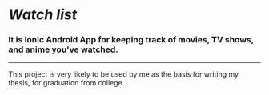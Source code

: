 # *Watch list*
### It is **Ionic** Android App for keeping track of **movies, TV shows, and anime** you've watched.
---
This project is very likely to be used by me as the basis for writing my thesis, for graduation from college.